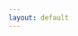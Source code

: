 ```yaml
---
layout: default
---
```


<div id = "resolution"></div>
<script>
$('#resolution').text(function() {
	return "" + window.screen.availHeight + " " +window.screen.availWidth + " " + window.screen.height + " " +window.screen.width;
});
</script>